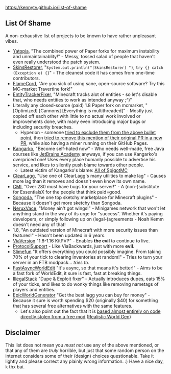 https://kennytv.github.io/list-of-shame

## List Of Shame
A non-exhaustive list of projects to be known to have rather unpleasant vibes.

* [Yatopia](https://github.com/YatopiaMC/Yatopia), "The combined power of Paper forks for maximum instability and unmaintainablity!" - Messy, tossed salad of people that haven't even really understood the patch system.
* [SkinsRestorer](https://github.com/SkinsRestorer/SkinsRestorerX), "`System.out.println("[SkinsRestorer] ")`, `try {} catch (Exception e) {}`" - The cleanest code it has comes from one-time contributors.
* [FlameCord](https://www.mc-market.org/resources/13492/), "Are you sick of using sane, open-source software? Try this MC-market Travertine fork!"
* [EntityTrackerFixer](https://github.com/Esmorall/EntityTrackerFixer), "Minecraft tracks alot of entities - so let's disable that, who needs entities to work as intended anyway ;^)"
* Literally any closed-source (paid) 1.8 Paper fork on mcmarket, "\[Optimized\] \[Cannons\] \[Everything is multithreaded\]" - Mostly just copied off each other with little to no actual work involved or improvements done, with many even introducing major bugs or including security breaches.
  - Hyperion - someone [tried to exclude them from the above bullet point](https://github.com/KennyTV/list-of-shame/pull/15), then [tried to remove this mention of their original PR in a new PR](https://github.com/KennyTV/list-of-shame/pull/17), while also having a miner running on their GitHub Pages.
* [Kangarko](https://github.com/kangarko), "Become self-hated now" - Who needs well-made, free Java courses like [JetBrains Academy](https://www.jetbrains.com/academy/) anyways, if you can use Kangarko's overpriced one! Uses every place humanly possible to advertise his service, and likes to silently push blame towards other people.
  - Latest victim of Kangarko's blame: [All of SpigotMC](https://www.spigotmc.org/threads/478408/)
* [ClearLagg](https://www.spigotmc.org/resources/clearlagg.68271/), "Use one of ClearLagg's many utilities to make lag" - Causes more lag than it removes and doesn't even know its own name.
* [CMI](https://www.spigotmc.org/resources/cmi.3742/), "Over 280 must have bugs for your server!" - A (non-)substitute for EssentialsX for the people that think paid=good.
* [Songoda](https://songoda.com/marketplace), "The one top sketchy marketplace for Minecraft plugins" - Because it doesn't get more sketchy than Songoda.
* [NeruxVace](https://neruxvace.net/), "Money ain't got wings!" - Minigames network that won't let anything stand in the way of its urge for "success". Whether it's paying developers, or simply following up on (legal-)agreements - Noah Kemm doesn't need any of that!
* 1.8, "An outdated version of Minecraft with more security issues than features!" - Hasn't been updated in 6 years.
* [ViaVersion](https://github.com/ViaVersion/ViaVersion) "1.8-1.16 KitPVP" - Enables **the evil** to continue to live.
* [ProtocolSupport](https://www.spigotmc.org/resources/protocolsupport.7201/) - Like ViaBackwards, just with more **evil**.
* [Slimefun](https://github.com/Slimefun/Slimefun4) "It offers everything you could possibly imagine. From taking 70% of your tick to clearing inventories at random!" - Tries to turn your server in an FTB modpack... *tries to*.
* [FastAsyncWorldEdit](https://www.spigotmc.org/resources/fast-async-worldedit.13932) "It's async, so that means it's better!" - Aims to be a fast fork of WorldEdit, it sure is fast, fast at breaking things.
* [IllegalStack](https://www.spigotmc.org/resources/dupe-fixes-illegal-stack-remover.44411/) "Dupe & Exploit fixer" - Actually introduces dupes, eats 15% of your ticks, and likes to do wonky things like removing nametags of players and entities.
* [EpicWorldGenerator](https://www.spigotmc.org/resources/epicworldgenerator.8067/) "Get the best lagg you can buy for money" - Because it sure is worth spending $20 (originally $40) for something that has several free alternatives with the same features.
  - Let's also point out the fact that it is [based almost entirely on code directly stolen from a free mod](https://www.reddit.com/r/admincraft/comments/km185p/epic_world_generator_is_based_almost_entirely_on/) ([Realistic World Gen](https://www.minecraftforum.net/forums/mapping-and-modding-java-edition/minecraft-mods/1281910-teds-world-gen-mods-realistic-world-gen-alpha-1-3))

## Disclaimer
This list does not mean you *must not* use any of the above mentioned, or that any of them are *truly* horrible,
but just that some random person on the internet considers some of their (design) choices questionable.
Take it lightly and please correct any plainly wrong information. :) 
Have a nice day, k thx bai.
